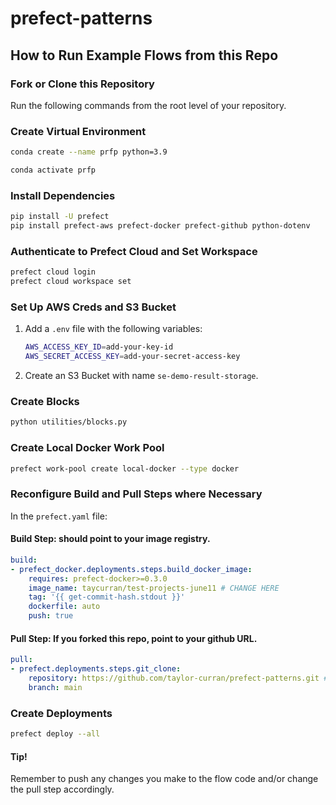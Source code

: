 # prefect-patterns

## How to Run Example Flows from this Repo

### Fork or Clone this Repository
Run the following commands from the root level of your repository.

### Create Virtual Environment
```bash
conda create --name prfp python=3.9
```
```bash
conda activate prfp
```

### Install Dependencies

```bash
pip install -U prefect 
pip install prefect-aws prefect-docker prefect-github python-dotenv
```

### Authenticate to Prefect Cloud and Set Workspace
```bash
prefect cloud login
prefect cloud workspace set
```

### Set Up AWS Creds and S3 Bucket
1. Add a `.env` file with the following variables:
    ```bash
    AWS_ACCESS_KEY_ID=add-your-key-id
    AWS_SECRET_ACCESS_KEY=add-your-secret-access-key
    ```
2. Create an S3 Bucket with name `se-demo-result-storage`.
### Create Blocks
```bash
python utilities/blocks.py
```
### Create Local Docker Work Pool
```bash
prefect work-pool create local-docker --type docker
```

### Reconfigure Build and Pull Steps where Necessary
In the `prefect.yaml` file:
#### **Build Step:** should point to your image registry.
```yaml
build:
- prefect_docker.deployments.steps.build_docker_image:
    requires: prefect-docker>=0.3.0
    image_name: taycurran/test-projects-june11 # CHANGE HERE
    tag: '{{ get-commit-hash.stdout }}'
    dockerfile: auto
    push: true
```
#### **Pull Step:** If you forked this repo, point to your github URL.
```yaml
pull:
- prefect.deployments.steps.git_clone:
    repository: https://github.com/taylor-curran/prefect-patterns.git # CHANGE HERE
    branch: main
```

### Create Deployments
```bash
prefect deploy --all
```

#### Tip!
Remember to push any changes you make to the flow code and/or change the pull step accordingly.
